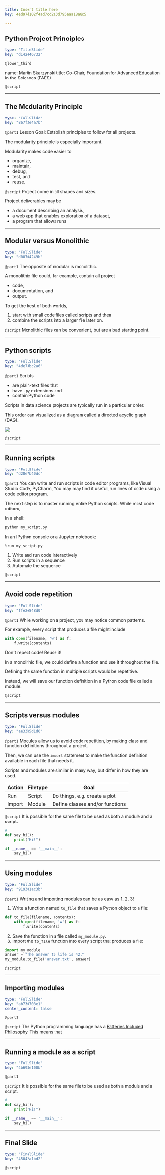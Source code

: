 ```yaml
---
title: Insert title here
key: 4ed97d102f4ad7cd2a3d795aaa18a8c5

---
```

## Python Project Principles

```yaml
type: "TitleSlide"
key: "d142446732"
```

`@lower_third`

name: Martin Skarzynski
title: Co-Chair, Foundation for Advanced Education in the Sciences (FAES)


`@script`



---
## The Modularity Principle

```yaml
type: "FullSlide"
key: "867f3e4a7b"
```

`@part1`
Lesson Goal: Establish principles to follow for all projects.

The modularity principle is especially important.

Modularity makes code easier to 
- organize, 
- maintain, 
- debug,
- test, and
- reuse.


`@script`
Project come in all shapes and sizes.

Project deliverables may be
- a document describing an analysis,
- a web app that enables exploration of a dataset,
- a program that allows runs


---
## Modular versus Monolithic

```yaml
type: "FullSlide"
key: "d00704249b"
```

`@part1`
The opposite of modular is monolithic.

A monolithic file could, for example, contain all project
- code,
- documentation, and
- output.

To get the best of both worlds,
1. start with small code files called scripts and then
2. combine the scripts into a larger file later on.


`@script`
Monolithic files can be convenient, but are a bad starting point.


---
## Python scripts

```yaml
type: "FullSlide"
key: "4de73bc2a6"
```

`@part1`
Scripts
- are plain-text files that
- have `.py` extensions and
- contain Python code.

Scripts in data science projects are typically run in a particular order.

This order can visualized as a diagram called a directed acyclic graph (DAG). 

![](https://ndownloader.figshare.com/files/13168322/preview/13168322/preview.jpg)


`@script`



---
## Running scripts

```yaml
type: "FullSlide"
key: "d28e7b40dc"
```

`@part1`
You can write and run scripts in code editor programs, like Visual Studio Code, PyCharm,
You may may find it useful, run lines of code using a code editor program.

The next step is to master running entire Python scripts. While most code editors, 

In a shell:
```sh
python my_script.py
```


In an IPython console or a Jupyter notebook:
```python
%run my_script.py
```

1. Write and run code interactively
2. Run scripts in a sequence
3. Automate the sequence


`@script`



---
## Avoid code repetition

```yaml
type: "FullSlide"
key: "ffe2e848d0"
```

`@part1`
While working on a project, you may notice common patterns.

For example, every script that produces a file might include
```python
with open(filename, 'w') as f:
    f.write(contents)
```

Don't repeat code! Reuse it!

In a monolithic file, we could define a function and use it throughout the file.

Defining the same function in multiple scripts would be repetitive.

Instead, we will save our function definition in a Python code file called a module.


`@script`



---
## Scripts versus modules

```yaml
type: "FullSlide"
key: "ae33b5d1d6"
```

`@part1`
Modules allow us to avoid code repetition, by making class and function definitions throughout a project.

Then, we can use the `import` statement to make the function definition available in each file that needs it.

Scripts and modules are similar in many way, but differ in how they are used. 

| Action | Filetype | Goal                            |
|--------|----------|---------------------------------|
| Run    | Script   | Do things, e.g. create a plot   |
| Import | Module   | Define classes and/or functions |


`@script`
It is possible for the same file to be used as both a module and a script.
```python
#
def say_hi():
    print("Hi!")

if __name__ == '__main__':
    say_hi()
```


---
## Using modules

```yaml
type: "FullSlide"
key: "919381ac3b"
```

`@part1`
Writing and importing modules can be as easy as 1, 2, 3!

1. Write a function named `to_file` that saves a Python object to a file:
```python
def to_file(filename, contents):
    with open(filename, 'w') as f:
        f.write(contents)
```
2. Save the function in a file called `my_module.py`.
3. Import the `to_file` function into every script that produces a file:
```python
import my_module
answer = "The answer to life is 42."
my_module.to_file('answer.txt', answer)
```


`@script`



---
## Importing modules

```yaml
type: "FullSlide"
key: "ab730708e1"
center_content: false
```

`@part1`



`@script`
The Python programming language has a [Batteries Included Philosophy](https://www.python.org/dev/peps/pep-0206/#batteries-included-philosophy). This means that


---
## Running a module as a script

```yaml
type: "FullSlide"
key: "4b698e100b"
```

`@part1`



`@script`
It is possible for the same file to be used as both a module and a script.
```python
#
def say_hi():
    print("Hi!")

if __name__ == '__main__':
    say_hi()
```


---
## Final Slide

```yaml
type: "FinalSlide"
key: "45042a1bd2"
```

`@script`


